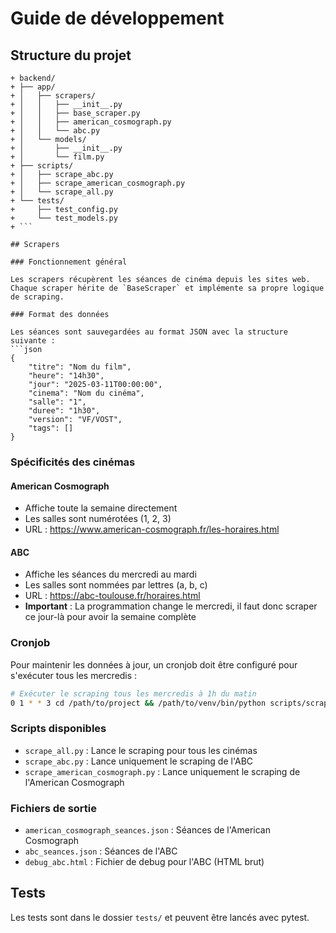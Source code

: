 # Guide de développement

## Structure du projet 
```
+ backend/
+ ├── app/
+ │   ├── scrapers/
+ │   │   ├── __init__.py
+ │   │   ├── base_scraper.py
+ │   │   ├── american_cosmograph.py
+ │   │   └── abc.py
+ │   └── models/
+ │       ├── __init__.py
+ │       └── film.py
+ ├── scripts/
+ │   ├── scrape_abc.py
+ │   ├── scrape_american_cosmograph.py
+ │   └── scrape_all.py
+ └── tests/
+     ├── test_config.py
+     └── test_models.py
+ ```

## Scrapers

### Fonctionnement général

Les scrapers récupèrent les séances de cinéma depuis les sites web. Chaque scraper hérite de `BaseScraper` et implémente sa propre logique de scraping.

### Format des données

Les séances sont sauvegardées au format JSON avec la structure suivante :
```json
{
    "titre": "Nom du film",
    "heure": "14h30",
    "jour": "2025-03-11T00:00:00",
    "cinema": "Nom du cinéma",
    "salle": "1",
    "duree": "1h30",
    "version": "VF/VOST",
    "tags": []
}
```

### Spécificités des cinémas

#### American Cosmograph
- Affiche toute la semaine directement
- Les salles sont numérotées (1, 2, 3)
- URL : https://www.american-cosmograph.fr/les-horaires.html

#### ABC
- Affiche les séances du mercredi au mardi
- Les salles sont nommées par lettres (a, b, c)
- URL : https://abc-toulouse.fr/horaires.html
- **Important** : La programmation change le mercredi, il faut donc scraper ce jour-là pour avoir la semaine complète

### Cronjob

Pour maintenir les données à jour, un cronjob doit être configuré pour s'exécuter tous les mercredis :

```bash
# Exécuter le scraping tous les mercredis à 1h du matin
0 1 * * 3 cd /path/to/project && /path/to/venv/bin/python scripts/scrape_all.py
```

### Scripts disponibles

- `scrape_all.py` : Lance le scraping pour tous les cinémas
- `scrape_abc.py` : Lance uniquement le scraping de l'ABC
- `scrape_american_cosmograph.py` : Lance uniquement le scraping de l'American Cosmograph

### Fichiers de sortie

- `american_cosmograph_seances.json` : Séances de l'American Cosmograph
- `abc_seances.json` : Séances de l'ABC
- `debug_abc.html` : Fichier de debug pour l'ABC (HTML brut)

## Tests

Les tests sont dans le dossier `tests/` et peuvent être lancés avec pytest. 